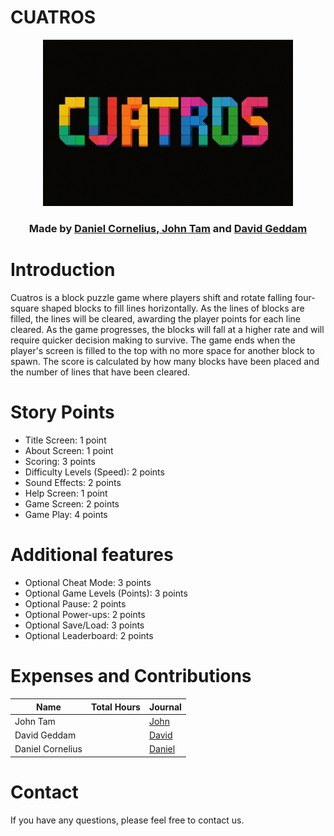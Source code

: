 # CUATROS

<p align="center">
<img src="title.png"
width="400">
</p>
<div align="center">
<h3>
Made by <a href="https://github.com/dcorn713" target="_blank"> Daniel Cornelius</a>,<a href="https://github.com/jtam496" target="_blank"> John Tam</a> and <a href="https://github.com/dave21-py" target="_blank"> David Geddam</a>
</h3>
</div>

# Introduction

Cuatros is a block puzzle game where players shift and rotate falling four-square shaped blocks to fill lines horizontally. As the lines of blocks are filled, the lines will be cleared, awarding the player points for each line cleared. As the game progresses, the blocks will fall at a higher rate and will require quicker decision making to survive. The game ends when the player's screen is filled to the top with no more space for another block to spawn. The score is calculated by how many blocks have been placed and the number of lines that have been cleared.

# Story Points
- Title Screen: 1 point
- About Screen: 1 point
- Scoring: 3 points
- Difficulty Levels (Speed): 2 points
- Sound Effects: 2 points
- Help Screen: 1 point
- Game Screen: 2 points
- Game Play: 4 points

# Additional features
- Optional Cheat Mode: 3 points
- Optional Game Levels (Points): 3 points
- Optional Pause: 2 points
- Optional Power-ups: 2 points
- Optional Save/Load: 3 points
- Optional Leaderboard: 2 points

# Expenses and Contributions


|      Name          | Total Hours | Journal |
|--------------------|-------------|---------------              
|    John Tam        |             | [John](https://github.com/bjucps209/group-project-team-jd/wiki/Project-Journal#john-tam)|
|   David Geddam     |             | [David](https://github.com/bjucps209/group-project-team-jd/wiki/Project-Journal#david-geddam)|
|  Daniel Cornelius  |             | [Daniel](https://github.com/bjucps209/group-project-team-jd/wiki/Project-Journal#daniel-cornelius)|

# Contact
If you have any questions, please feel free to contact us.
